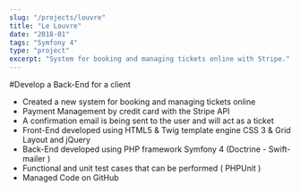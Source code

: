 ```yaml
---
slug: "/projects/louvre"
title: "Le Louvre"
date: "2018-01"
tags: "Symfony 4"
type: "project"
excerpt: "System for booking and managing tickets online with Stripe."
---
```


#Develop a Back-End for a client


- Created a new system for booking and managing tickets online
- Payment Management by credit card with the Stripe API
- A confirmation email is being sent to the user and will act as a ticket
- Front-End developed using HTML5 & Twig template engine CSS 3 & Grid Layout and jQuery
- Back-End developed using PHP framework Symfony 4 (Doctrine - Swift-mailer )
- Functional and unit test cases that can be performed ( PHPUnit )
- Managed Code on GitHub